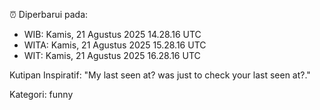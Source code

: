 ⏰ Diperbarui pada:
- WIB: Kamis, 21 Agustus 2025 14.28.16 UTC
- WITA: Kamis, 21 Agustus 2025 15.28.16 UTC
- WIT: Kamis, 21 Agustus 2025 16.28.16 UTC

Kutipan Inspiratif:
"My last seen at? was just to check your last seen at?."


Kategori: funny

